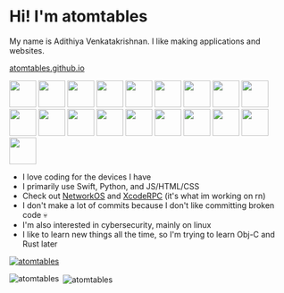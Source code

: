 # Hi! I'm atomtables
My name is Adithiya Venkatakrishnan. I like making applications and websites.

[atomtables.github.io](atomtables.github.io)

<p>
  <img src="https://developer.apple.com/assets/elements/icons/xcode-12/xcode-12-96x96_2x.png" width="48" height="48">
  <img src="https://developer.apple.com/swift/images/swift-og.png" width="48" height="48">
  <img src="https://cdn3.iconfinder.com/data/icons/logos-and-brands-adobe/512/267_Python-512.png" width="48" height="48">
  <img src="https://storage.caktusgroup.com/media/blog-images/logo.png" width="48" height="48">
  <img src="https://cdn.pixabay.com/photo/2017/08/05/11/16/logo-2582748_1280.png" width="48" height="48">
  <img src="https://img-resize-cdn.joshmartin.ch/768x0%2Cc3537b9f46b5f6055fbc8b4cd03b6b2cc63fc2eefd3d8cd9f0c9f99a5933e496/https://joshmartin.ch/app/uploads/2017/10/css3.svg" width="48" height="48">
  <img src="https://logo.clearbit.com/tailwindcss.com" width="48" height="48">
  <img src="https://logo.clearbit.com/getbootstrap.com" width="48" height="48">
  <img src="https://upload.wikimedia.org/wikipedia/commons/6/6a/JavaScript-logo.png" width="48" height="48">
  <img src="https://avatars.githubusercontent.com/u/6412038?s=280&v=4" width="48" height="48">
  <img src="https://rafaelmartinez.gallerycdn.vsassets.io/extensions/rafaelmartinez/svelte-preview/2.7.1/1708372404714/Microsoft.VisualStudio.Services.Icons.Default" width="48" height="48">
  <img src="https://tiermaker.com/images/chart/chart/programming-language-984582/nasmpng.png" width="48" height="48">
  <img src="https://cdn.iconscout.com/icon/free/png-256/free-arduino-226072.png" width="48" height="48">
  <img src="https://avatars.githubusercontent.com/u/84764158?v=4" width="48" height="48">
  <img src="https://cdn.icon-icons.com/icons2/3053/PNG/512/burp_suite_macos_bigsur_icon_190319.png" width="48" height="48">
  <img src="https://upload.wikimedia.org/wikipedia/commons/thumb/f/f6/Ghidra_logo.svg/768px-Ghidra_logo.svg.png" width="48" height="48">
  <img src="https://static-00.iconduck.com/assets.00/apps-figma-icon-2048x2048-ctjj5ab7.png" width="48" height="48">
  <img src="https://www.svgrepo.com/show/353657/django-icon.svg" width="48" height="48">
  <img src="https://static-00.iconduck.com/assets.00/nodejs-icon-2048x2048-rueyo8fw.png" width="48" height="48">
</p>

- I love coding for the devices I have
- I primarily use Swift, Python, and JS/HTML/CSS
- Check out [NetworkOS](https://github.com/atomtables/NetworkOS) and [XcodeRPC](https://github.com/atomtables/XcodeRPC) (it's what im working on rn)
- I don't make a lot of commits because I don't like committing broken code 💀
- I'm also interested in cybersecurity, mainly on linux
- I like to learn new things all the time, so I'm trying to learn Obj-C and Rust later

<p align="left"> 
  <a href="https://github.com/ryo-ma/github-profile-trophy"><img src="https://github-profile-trophy.vercel.app/?username=atomtables&theme=onedark&rank=SECRET,AA,A&margin-w=15" alt="atomtables" /></a> 
</p>

<p><img align="left" src="https://github-readme-stats.vercel.app/api/top-langs?username=atomtables&show_icons=true&theme=dark&locale=en&layout=compact" alt="atomtables" /></p>
<p>&nbsp;<img align="center" src="https://github-readme-stats.vercel.app/api?username=atomtables&show_icons=true&theme=dark&locale=en&rank_icon=github" alt="atomtables" /></p>
